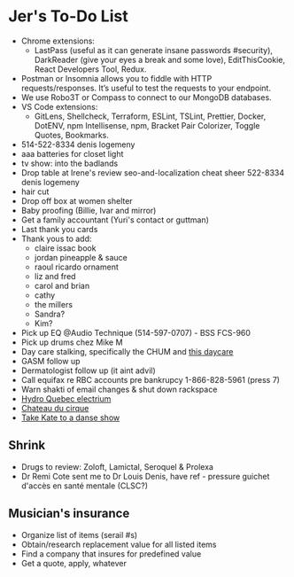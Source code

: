 # Jer's To-Do List

- Chrome extensions:
  - LastPass (useful as it can generate insane passwords #security), DarkReader (give your eyes a break and some love), EditThisCookie, React Developers Tool, Redux.
- Postman or Insomnia allows you to fiddle with HTTP requests/responses. It’s useful to test the requests to your endpoint.
- We use Robo3T or Compass to connect to our MongoDB databases.
- VS Code extensions:
  - GitLens, Shellcheck, Terraform, ESLint, TSLint, Prettier, Docker, DotENV, npm Intellisense, npm, Bracket Pair Colorizer, Toggle Quotes, Bookmarks.
- 514-522-8334 denis logemeny
- aaa batteries for closet light
- tv show: into the badlands
- Drop table at Irene's
review seo-and-localization cheat sheer
522-8334 denis logemeny
- hair cut
- Drop off box at women shelter
- Baby proofing (Billie, Ivar and mirror)
- Get a family accountant (Yuri's contact or guttman)
- Last thank you cards
- Thank yous to add:
  - claire issac book
  - jordan pineapple & sauce
  - raoul ricardo ornament
  - liz and fred
  - carol and brian
  - cathy
  - the millers
  - Sandra?
  - Kim?
- Pick up EQ @Audio Technique (514-597-0707) - BSS FCS-960
- Pick up drums chez Mike M
- Day care stalking, specifically the CHUM and [this daycare](https://www.facebook.com/pg/cpelavouteenchantee/about/?ref=page_internal)
- GASM follow up
- Dermatologist follow up (it aint advil)
- Call equifax re RBC accounts pre bankrupcy 1-866-828-5961 (press 7)
- Warn shakti of email changes & shut down rackspace
- [Hydro Quebec electrium](http://www.hydroquebec.com/visit/monteregie/electrium.html)
- [Chateau du cirque](https://www.chateau-cirque.com/)
- [Take Kate to a danse show](https://www.quebecdanse.org/)

## Shrink

- Drugs to review: Zoloft, Lamictal, Seroquel & Prolexa
- Dr Remi Cote sent me to Dr Louis Denis, have ref - pressure guichet d'accès en santé mentale (CLSC?)

## Musician's insurance

- Organize list of items (serail #s)
- Obtain/research replacement value for all listed items
- Find a company that insures for predefined value
- Get a quote, apply, whatever
